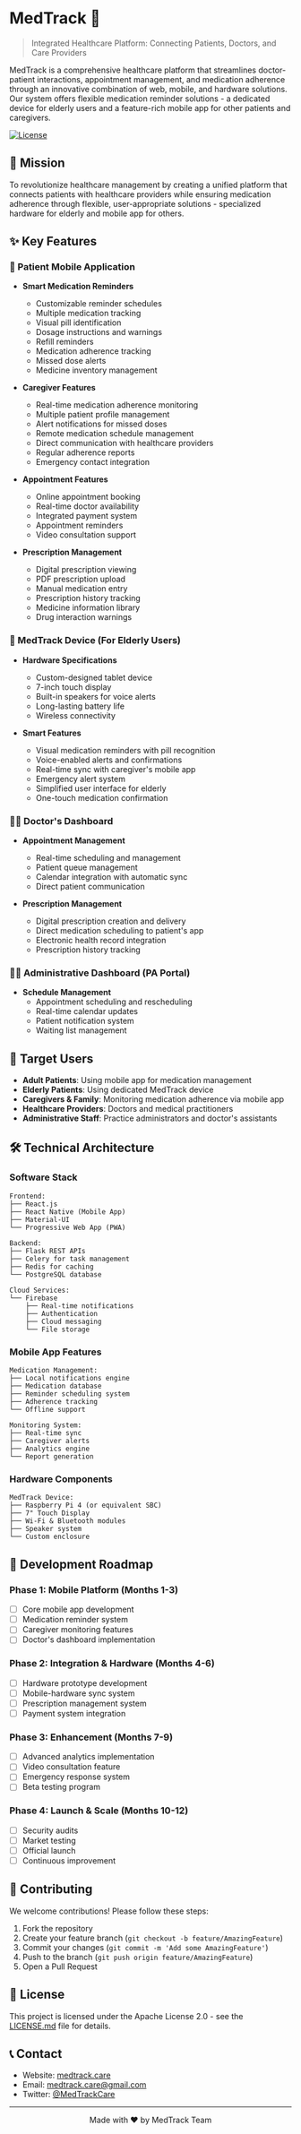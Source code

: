 # MedTrack 🏥

> Integrated Healthcare Platform: Connecting Patients, Doctors, and Care Providers

MedTrack is a comprehensive healthcare platform that streamlines doctor-patient interactions, appointment management, and medication adherence through an innovative combination of web, mobile, and hardware solutions. Our system offers flexible medication reminder solutions - a dedicated device for elderly users and a feature-rich mobile app for other patients and caregivers.

[![License](https://img.shields.io/badge/License-Apache_2.0-blue.svg)](LICENSE.md)

## 🎯 Mission

To revolutionize healthcare management by creating a unified platform that connects patients with healthcare providers while ensuring medication adherence through flexible, user-appropriate solutions - specialized hardware for elderly and mobile app for others.

## ✨ Key Features

### 📱 Patient Mobile Application
- **Smart Medication Reminders**
  - Customizable reminder schedules
  - Multiple medication tracking
  - Visual pill identification
  - Dosage instructions and warnings
  - Refill reminders
  - Medication adherence tracking
  - Missed dose alerts
  - Medicine inventory management

- **Caregiver Features**
  - Real-time medication adherence monitoring
  - Multiple patient profile management
  - Alert notifications for missed doses
  - Remote medication schedule management
  - Direct communication with healthcare providers
  - Regular adherence reports
  - Emergency contact integration

- **Appointment Features**
  - Online appointment booking
  - Real-time doctor availability
  - Integrated payment system
  - Appointment reminders
  - Video consultation support

- **Prescription Management**
  - Digital prescription viewing
  - PDF prescription upload
  - Manual medication entry
  - Prescription history tracking
  - Medicine information library
  - Drug interaction warnings

### 🔧 MedTrack Device (For Elderly Users)
- **Hardware Specifications**
  - Custom-designed tablet device
  - 7-inch touch display
  - Built-in speakers for voice alerts
  - Long-lasting battery life
  - Wireless connectivity

- **Smart Features**
  - Visual medication reminders with pill recognition
  - Voice-enabled alerts and confirmations
  - Real-time sync with caregiver's mobile app
  - Emergency alert system
  - Simplified user interface for elderly
  - One-touch medication confirmation

### 👨‍⚕️ Doctor's Dashboard
- **Appointment Management**
  - Real-time scheduling and management
  - Patient queue management
  - Calendar integration with automatic sync
  - Direct patient communication
  
- **Prescription Management**
  - Digital prescription creation and delivery
  - Direct medication scheduling to patient's app
  - Electronic health record integration
  - Prescription history tracking

### 👨‍💼 Administrative Dashboard (PA Portal)
- **Schedule Management**
  - Appointment scheduling and rescheduling
  - Real-time calendar updates
  - Patient notification system
  - Waiting list management

## 🎯 Target Users

- **Adult Patients**: Using mobile app for medication management
- **Elderly Patients**: Using dedicated MedTrack device
- **Caregivers & Family**: Monitoring medication adherence via mobile app
- **Healthcare Providers**: Doctors and medical practitioners
- **Administrative Staff**: Practice administrators and doctor's assistants

## 🛠️ Technical Architecture

### Software Stack
```
Frontend:
├── React.js
├── React Native (Mobile App)
├── Material-UI
└── Progressive Web App (PWA)

Backend:
├── Flask REST APIs
├── Celery for task management
├── Redis for caching
└── PostgreSQL database

Cloud Services:
└── Firebase
    ├── Real-time notifications
    ├── Authentication
    ├── Cloud messaging
    └── File storage
```

### Mobile App Features
```
Medication Management:
├── Local notifications engine
├── Medication database
├── Reminder scheduling system
├── Adherence tracking
└── Offline support

Monitoring System:
├── Real-time sync
├── Caregiver alerts
├── Analytics engine
└── Report generation
```

### Hardware Components
```
MedTrack Device:
├── Raspberry Pi 4 (or equivalent SBC)
├── 7" Touch Display
├── Wi-Fi & Bluetooth modules
├── Speaker system
└── Custom enclosure
```

## 🚀 Development Roadmap

### Phase 1: Mobile Platform (Months 1-3)
- [ ] Core mobile app development
- [ ] Medication reminder system
- [ ] Caregiver monitoring features
- [ ] Doctor's dashboard implementation

### Phase 2: Integration & Hardware (Months 4-6)
- [ ] Hardware prototype development
- [ ] Mobile-hardware sync system
- [ ] Prescription management system
- [ ] Payment system integration

### Phase 3: Enhancement (Months 7-9)
- [ ] Advanced analytics implementation
- [ ] Video consultation feature
- [ ] Emergency response system
- [ ] Beta testing program

### Phase 4: Launch & Scale (Months 10-12)
- [ ] Security audits
- [ ] Market testing
- [ ] Official launch
- [ ] Continuous improvement

## 🤝 Contributing

We welcome contributions! Please follow these steps:

1. Fork the repository
2. Create your feature branch (`git checkout -b feature/AmazingFeature`)
3. Commit your changes (`git commit -m 'Add some AmazingFeature'`)
4. Push to the branch (`git push origin feature/AmazingFeature`)
5. Open a Pull Request

## 📜 License

This project is licensed under the Apache License 2.0 - see the [LICENSE.md](LICENSE.md) file for details.

## 📞 Contact

- Website: [medtrack.care](https://medtrack.care)
- Email: medtrack.care@gmail.com
- Twitter: [@MedTrackCare](https://twitter.com/MedTrackCare)

---

<p align="center">Made with ❤️ by MedTrack Team</p>